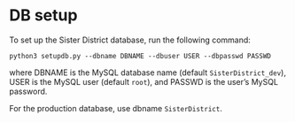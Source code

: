 # DB setup

To set up the Sister District database, run the following command:

```
python3 setupdb.py --dbname DBNAME --dbuser USER --dbpasswd PASSWD
```

where DBNAME is the MySQL database name (default `SisterDistrict_dev`), USER is the MySQL user (default `root`), and PASSWD is the user’s MySQL password.

For the production database, use dbname `SisterDistrict`.

